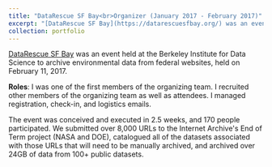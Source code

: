 ```yaml
---
title: "DataRescue SF Bay<br>Organizer (January 2017 - February 2017)"
excerpt: "[DataRescue SF Bay](https://datarescuesfbay.org/) was an event held at the Berkeley Institute for Data Science to archive environmental data from federal websites."
collection: portfolio
---
```


[DataRescue SF Bay](https://datarescuesfbay.org/) was an event held at the Berkeley Institute for Data Science to archive environmental data from federal websites, held on February 11, 2017.

__Roles__: I was one of the first members of the organizing team. I recruited other members of the organizing team as well as attendees. I managed registration, check-in, and logistics emails. 

The event was conceived and executed in 2.5 weeks, and 170 people participated. We submitted over 8,000 URLs to the Internet Archive's End of Term project (NASA and DOE), catalogued all of the datasets associated with those URLs that will need to be manually archived, and archived over 24GB of data from 100+ public datasets. 